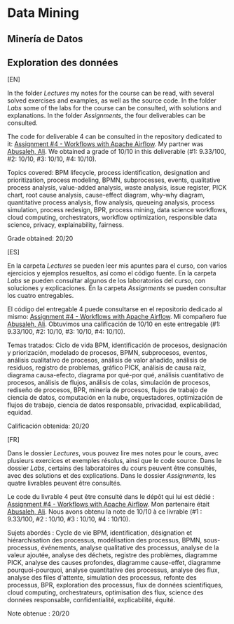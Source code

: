 # Data Mining
## Minería de Datos
## Exploration des données

[EN]

In the folder *Lectures* my notes for the course can be read, with several solved exercises and examples, as well as the source code. In the folder *Labs* some of the labs for the course can be consulted, with solutions and explanations. In the folder *Assignments*, the four deliverables can be consulted.

The code for deliverable 4 can be consulted in the repository dedicated to it: [Assignment #4 - Workflows with Apache Airflow](https://github.com/aliabusaleh/business-assignment-4). My partner was [Abusaleh, Ali](https://github.com/aliabusaleh). We obtained a grade of 10/10 in this deliverable (#1: 9.33/100, #2: 10/10, #3: 10/10, #4: 10/10).

Topics covered: BPM lifecycle, process identification, designation and prioritization, process modeling, BPMN, subprocesses, events, qualitative process analysis, value-added analysis, waste analysis, issue register, PICK chart, root cause analysis, cause-effect diagram, why-why diagram, quantitative process analysis, flow analysis, queueing analysis, process simulation, process redesign, BPR, process mining, data science workflows, cloud computing, orchestrators, workflow optimization, responsible data science, privacy, explainability, fairness.

Grade obtained: 20/20

[ES]

En la carpeta *Lectures* se pueden leer mis apuntes para el curso, con varios ejercicios y ejemplos resueltos, así como el código fuente. En la carpeta *Labs* se pueden consultar algunos de los laboratorios del curso, con soluciones y explicaciones. En la carpeta *Assignments* se pueden consultar los cuatro entregables.

El código del entregable 4 puede consultarse en el repositorio dedicado al mismo: [Assignment #4 - Workflows with Apache Airflow](https://github.com/aliabusaleh/business-assignment-4). Mi compañero fue [Abusaleh, Ali](https://github.com/aliabusaleh). Obtuvimos una calificación de 10/10 en este entregable (#1: 9.33/100, #2: 10/10, #3: 10/10, #4: 10/10).

Temas tratados: Ciclo de vida BPM, identificación de procesos, designación y priorización, modelado de procesos, BPMN, subprocesos, eventos, análisis cualitativo de procesos, análisis de valor añadido, análisis de residuos, registro de problemas, gráfico PICK, análisis de causa raíz, diagrama causa-efecto, diagrama por qué-por qué, análisis cuantitativo de procesos, análisis de flujos, análisis de colas, simulación de procesos, rediseño de procesos, BPR, minería de procesos, flujos de trabajo de ciencia de datos, computación en la nube, orquestadores, optimización de flujos de trabajo, ciencia de datos responsable, privacidad, explicabilidad, equidad.

Calificación obtenida: 20/20

[FR]

Dans le dossier *Lectures*, vous pouvez lire mes notes pour le cours, avec plusieurs exercices et exemples résolus, ainsi que le code source. Dans le dossier *Labs*, certains des laboratoires du cours peuvent être consultés, avec des solutions et des explications. Dans le dossier *Assignments*, les quatre livrables peuvent être consultés.

Le code du livrable 4 peut être consulté dans le dépôt qui lui est dédié : [Assignment #4 - Workflows with Apache Airflow](https://github.com/aliabusaleh/business-assignment-4). Mon partenaire était [Abusaleh, Ali](https://github.com/aliabusaleh). Nous avons obtenu la note de 10/10 à ce livrable (#1 : 9.33/100, #2 : 10/10, #3 : 10/10, #4 : 10/10).

Sujets abordés : Cycle de vie BPM, identification, désignation et hiérarchisation des processus, modélisation des processus, BPMN, sous-processus, événements, analyse qualitative des processus, analyse de la valeur ajoutée, analyse des déchets, registre des problèmes, diagramme PICK, analyse des causes profondes, diagramme cause-effet, diagramme pourquoi-pourquoi, analyse quantitative des processus, analyse des flux, analyse des files d'attente, simulation des processus, refonte des processus, BPR, exploration des processus, flux de données scientifiques, cloud computing, orchestrateurs, optimisation des flux, science des données responsable, confidentialité, explicabilité, équité.

Note obtenue : 20/20
